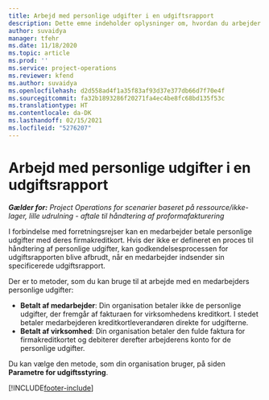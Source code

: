 ```yaml
---
title: Arbejd med personlige udgifter i en udgiftsrapport
description: Dette emne indeholder oplysninger om, hvordan du arbejder med personlige udgifter, som medarbejdere afholder sig, mens de rejser i erhvervsmæssige øjemed.
author: suvaidya
manager: tfehr
ms.date: 11/18/2020
ms.topic: article
ms.prod: ''
ms.service: project-operations
ms.reviewer: kfend
ms.author: suvaidya
ms.openlocfilehash: d2d558ad4f1a35f83af93d37e377db66d7f70e4f
ms.sourcegitcommit: fa32b1893286f20271fa4ec4be8fc68bd135f53c
ms.translationtype: HT
ms.contentlocale: da-DK
ms.lasthandoff: 02/15/2021
ms.locfileid: "5276207"
---
```

# <a name="work-with-personal-expenses-on-an-expense-report"></a>Arbejd med personlige udgifter i en udgiftsrapport

_**Gælder for:** Project Operations for scenarier baseret på ressource/ikke-lager, lille udrulning - aftale til håndtering af proformafakturering_

I forbindelse med forretningsrejser kan en medarbejder betale personlige udgifter med deres firmakreditkort. Hvis der ikke er defineret en proces til håndtering af personlige udgifter, kan godkendelsesprocessen for udgiftsrapporten blive afbrudt, når en medarbejder indsender sin specificerede udgiftsrapport.

Der er to metoder, som du kan bruge til at arbejde med en medarbejders personlige udgifter:

  - **Betalt af medarbejder**: Din organisation betaler ikke de personlige udgifter, der fremgår af fakturaen for virksomhedens kreditkort. I stedet betaler medarbejderen kreditkortleverandøren direkte for udgifterne. 
  - **Betalt af virksomhed**: Din organisation betaler den fulde faktura for firmakreditkortet og debiterer derefter arbejderens konto for de personlige udgifter.

Du kan vælge den metode, som din organisation bruger, på siden **Parametre for udgiftsstyring**.


[!INCLUDE[footer-include](../includes/footer-banner.md)]